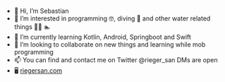 - 👋 Hi, I’m Sebastian
- 👀 I’m interested in programming 🤓, diving 🥽 and other water related things 🏄‍♂️ 🏊
- 🌱 I’m currently learning Kotlin, Android, Springboot and Swift
- 💞️ I’m looking to collaborate on new things and learning while mob programming 
- 📫 You can find and contact me on Twitter @rieger_san DMs are open
- 🖥 [riegersan.com](https://riegersan.com)

<!---
riegersan/riegersan is a ✨ special ✨ repository because its `README.md` (this file) appears on your GitHub profile.
You can click the Preview link to take a look at your changes.
--->
